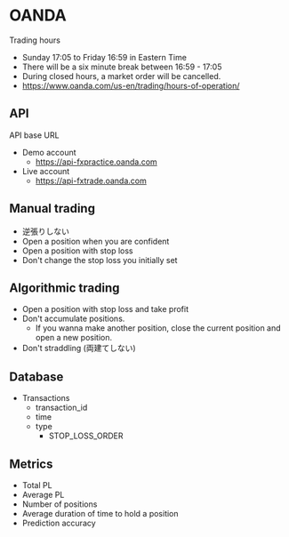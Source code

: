 # OANDA

Trading hours
- Sunday 17:05 to Friday 16:59 in Eastern Time
- There will be a six minute break between 16:59 - 17:05
- During closed hours, a market order will be cancelled.
- https://www.oanda.com/us-en/trading/hours-of-operation/

## API

API base URL
- Demo account
  - https://api-fxpractice.oanda.com
- Live account
  - https://api-fxtrade.oanda.com

## Manual trading

- 逆張りしない
- Open a position when you are confident
- Open a position with stop loss
- Don't change the stop loss you initially set

## Algorithmic trading

- Open a position with stop loss and take profit
- Don't accumulate positions.
  - If you wanna make another position, close the current position and open a new position.
- Don't straddling (両建てしない)

## Database

- Transactions
  - transaction_id
  - time
  - type
    - STOP_LOSS_ORDER

## Metrics

- Total PL
- Average PL
- Number of positions
- Average duration of time to hold a position
- Prediction accuracy